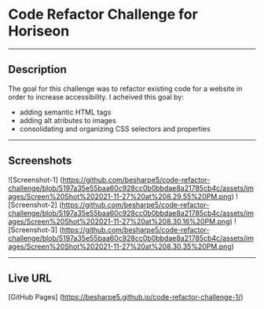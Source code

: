 # Code Refactor Challenge for Horiseon
***
## Description
The goal for this challenge was to refactor existing code for a website in order to increase accessibility. I acheived this goal by: 

* adding semantic HTML tags
* adding alt atributes to images
* consolidating and organizing CSS selectors and properties 

***

## Screenshots
![Screenshot-1] (https://github.com/besharpe5/code-refactor-challenge/blob/5197a35e55baa60c928cc0b0bbdae8a21785cb4c/assets/images/Screen%20Shot%202021-11-27%20at%208.29.55%20PM.png)
![Screenshot-2] (https://github.com/besharpe5/code-refactor-challenge/blob/5197a35e55baa60c928cc0b0bbdae8a21785cb4c/assets/images/Screen%20Shot%202021-11-27%20at%208.30.16%20PM.png)
![Screenshot-3] (https://github.com/besharpe5/code-refactor-challenge/blob/5197a35e55baa60c928cc0b0bbdae8a21785cb4c/assets/images/Screen%20Shot%202021-11-27%20at%208.30.35%20PM.png)


***

## Live URL
[GitHub Pages] (https://besharpe5.github.io/code-refactor-challenge-1/)
